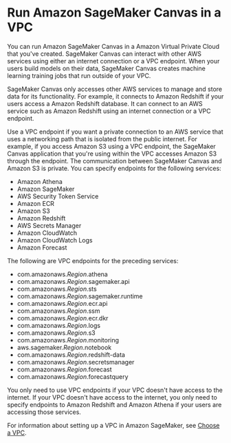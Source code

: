 # Run Amazon SageMaker Canvas in a VPC<a name="canvas-vpc"></a>

You can run Amazon SageMaker Canvas in a Amazon Virtual Private Cloud that you've created\. SageMaker Canvas can interact with other AWS services using either an internet connection or a VPC endpoint\. When your users build models on their data, SageMaker Canvas creates machine learning training jobs that run outside of your VPC\.

SageMaker Canvas only accesses other AWS services to manage and store data for its functionality\. For example, it connects to Amazon Redshift if your users access a Amazon Redshift database\. It can connect to an AWS service such as Amazon Redshift using an internet connection or a VPC endpoint\.

Use a VPC endpoint if you want a private connection to an AWS service that uses a networking path that is isolated from the public internet\. For example, if you access Amazon S3 using a VPC endpoint, the SageMaker Canvas application that you're using within the VPC accesses Amazon S3 through the endpoint\. The communication between SageMaker Canvas and Amazon S3 is private\. You can specify endpoints for the following services:
+ Amazon Athena
+ Amazon SageMaker
+ AWS Security Token Service
+ Amazon ECR
+ Amazon S3
+ Amazon Redshift
+ AWS Secrets Manager
+ Amazon CloudWatch
+ Amazon CloudWatch Logs
+ Amazon Forecast

The following are VPC endpoints for the preceding services:
+ com\.amazonaws\.*Region*\.athena
+ com\.amazonaws\.*Region*\.sagemaker\.api
+ com\.amazonaws\.*Region*\.sts
+ com\.amazonaws\.*Region*\.sagemaker\.runtime
+ com\.amazonaws\.*Region*\.ecr\.api
+ com\.amazonaws\.*Region*\.ssm
+ com\.amazonaws\.*Region*\.ecr\.dkr
+ com\.amazonaws\.*Region*\.logs
+ com\.amazonaws\.*Region*\.s3
+ com\.amazonaws\.*Region*\.monitoring
+ aws\.sagemaker\.*Region*\.notebook
+ com\.amazonaws\.*Region*\.redshift\-data
+ com\.amazonaws\.*Region*\.secretsmanager
+ com\.amazonaws\.*Region*\.forecast
+ com\.amazonaws\.*Region*\.forecastquery

You only need to use VPC endpoints if your VPC doesn't have access to the internet\. If your VPC doesn't have access to the internet, you only need to specify endpoints to Amazon Redshift and Amazon Athena if your users are accessing those services\.

For information about setting up a VPC in Amazon SageMaker, see [Choose a VPC](onboard-vpc.md)\.